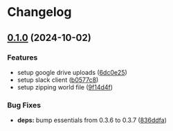 # Changelog

## [0.1.0](https://github.com/majksa-dev/folder-exporter/compare/v0.0.1...v0.1.0) (2024-10-02)


### Features

* setup google drive uploads ([6dc0e25](https://github.com/majksa-dev/folder-exporter/commit/6dc0e258df5719c74ab242bba38b2e00b11d3ce8))
* setup slack client ([b0577c8](https://github.com/majksa-dev/folder-exporter/commit/b0577c8ec8ebd2febbaf2898cc0802ced0acd488))
* setup zipping world file ([9f14d4f](https://github.com/majksa-dev/folder-exporter/commit/9f14d4f71b13fd319a0d1687717d1e0e12cd818f))


### Bug Fixes

* **deps:** bump essentials from 0.3.6 to 0.3.7 ([836ddfa](https://github.com/majksa-dev/folder-exporter/commit/836ddfaffadba02b5878b4729c711a05b0317d10))
